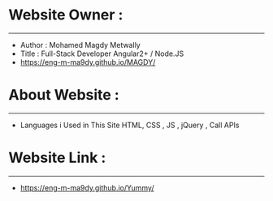# Website Owner :
-----------------------
- Author : Mohamed Magdy Metwally
- Title : Full-Stack Developer Angular2+ / Node.JS
- https://eng-m-ma9dy.github.io/MAGDY/
#
# About Website :
-----------------------
- Languages i Used in This Site HTML, CSS , JS , jQuery , Call APIs
#
# Website Link :
------------------------
- https://eng-m-ma9dy.github.io/Yummy/
